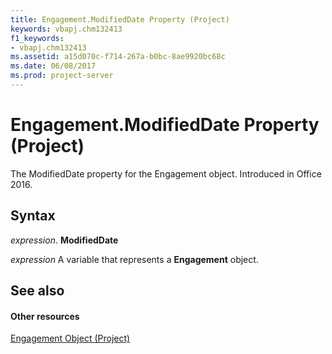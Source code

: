 ```yaml
---
title: Engagement.ModifiedDate Property (Project)
keywords: vbapj.chm132413
f1_keywords:
- vbapj.chm132413
ms.assetid: a15d070c-f714-267a-b0bc-8ae9920bc68c
ms.date: 06/08/2017
ms.prod: project-server
---
```



# Engagement.ModifiedDate Property (Project)

The ModifiedDate property for the Engagement object. Introduced in Office 2016.


## Syntax

 _expression_. **ModifiedDate**

 _expression_ A variable that represents a **Engagement** object.


## See also


#### Other resources


[Engagement Object (Project)](engagement-object-project.md)


